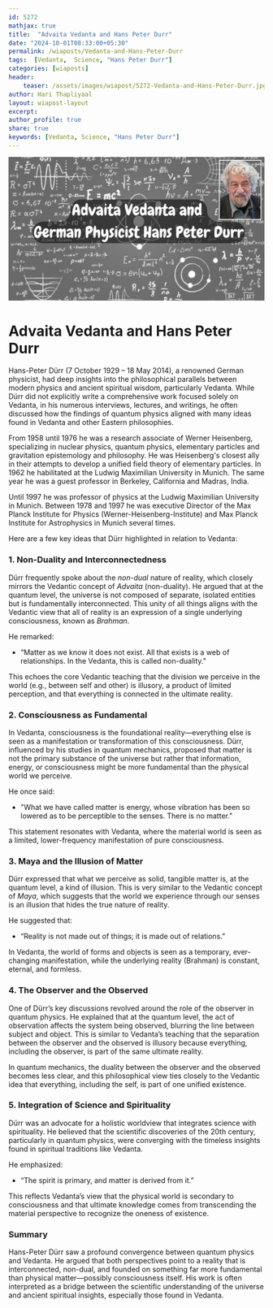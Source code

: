```yaml
---        
id: 5272
mathjax: true        
title:  "Advaita Vedanta and Hans Peter Durr"        
date: "2024-10-01T08:33:00+05:30"        
permalink: /wiaposts/Vedanta-and-Hans-Peter-Durr
tags:  [Vedanta,  Science, "Hans Peter Durr"]         
categories: [wiaposts] 
header:        
    teaser: /assets/images/wiapost/5272-Vedanta-and-Hans-Peter-Durr.jpg               
author: Hari Thapliyaal        
layout: wiapost-layout        
excerpt:        
author_profile: true        
share: true
keywords: [Vedanta, Science, "Hans Peter Durr"]  
--- 
```


![Advaita Vedanta and Hans Peter Durr](/assets/images/wiapost/5272-Vedanta-and-Hans-Peter-Durr.jpg)   
   
# Advaita Vedanta and Hans Peter Durr

Hans-Peter Dürr (7 October 1929 – 18 May 2014), a renowned German physicist, had deep insights into the philosophical parallels between modern physics and ancient spiritual wisdom, particularly Vedanta. While Dürr did not explicitly write a comprehensive work focused solely on Vedanta, in his numerous interviews, lectures, and writings, he often discussed how the findings of quantum physics aligned with many ideas found in Vedanta and other Eastern philosophies. 

From 1958 until 1976 he was a research associate of Werner Heisenberg, specializing in nuclear physics, quantum physics, elementary particles and gravitation epistemology and philosophy. He was Heisenberg's closest ally in their attempts to develop a unified field theory of elementary particles. In 1962 he habilitated at the Ludwig Maximilian University in Munich. The same year he was a guest professor in Berkeley, California and Madras, India.

Until 1997 he was professor of physics at the Ludwig Maximilian University in Munich. Between 1978 and 1997 he was executive Director of the Max Planck Institute for Physics (Werner-Heisenberg-Institute) and Max Planck Institute for Astrophysics in Munich several times.

Here are a few key ideas that Dürr highlighted in relation to Vedanta:

### 1. **Non-Duality and Interconnectedness**
Dürr frequently spoke about the *non-dual* nature of reality, which closely mirrors the Vedantic concept of *Advaita* (non-duality). He argued that at the quantum level, the universe is not composed of separate, isolated entities but is fundamentally interconnected. This unity of all things aligns with the Vedantic view that all of reality is an expression of a single underlying consciousness, known as *Brahman*.

He remarked:
- “Matter as we know it does not exist. All that exists is a web of relationships. In the Vedanta, this is called non-duality."

This echoes the core Vedantic teaching that the division we perceive in the world (e.g., between self and other) is illusory, a product of limited perception, and that everything is connected in the ultimate reality.

### 2. **Consciousness as Fundamental**
In Vedanta, consciousness is the foundational reality—everything else is seen as a manifestation or transformation of this consciousness. Dürr, influenced by his studies in quantum mechanics, proposed that matter is not the primary substance of the universe but rather that information, energy, or consciousness might be more fundamental than the physical world we perceive.

He once said:
- "What we have called matter is energy, whose vibration has been so lowered as to be perceptible to the senses. There is no matter."

This statement resonates with Vedanta, where the material world is seen as a limited, lower-frequency manifestation of pure consciousness.

### 3. **Maya and the Illusion of Matter**
Dürr expressed that what we perceive as solid, tangible matter is, at the quantum level, a kind of illusion. This is very similar to the Vedantic concept of *Maya*, which suggests that the world we experience through our senses is an illusion that hides the true nature of reality.

He suggested that:
- “Reality is not made out of things; it is made out of relations.”

In Vedanta, the world of forms and objects is seen as a temporary, ever-changing manifestation, while the underlying reality (Brahman) is constant, eternal, and formless.

### 4. **The Observer and the Observed**
One of Dürr’s key discussions revolved around the role of the observer in quantum physics. He explained that at the quantum level, the act of observation affects the system being observed, blurring the line between subject and object. This is similar to Vedanta’s teaching that the separation between the observer and the observed is illusory because everything, including the observer, is part of the same ultimate reality.

In quantum mechanics, the duality between the observer and the observed becomes less clear, and this philosophical view ties closely to the Vedantic idea that everything, including the self, is part of one unified existence.

### 5. **Integration of Science and Spirituality**
Dürr was an advocate for a holistic worldview that integrates science with spirituality. He believed that the scientific discoveries of the 20th century, particularly in quantum physics, were converging with the timeless insights found in spiritual traditions like Vedanta.

He emphasized:
- “The spirit is primary, and matter is derived from it.”

This reflects Vedanta’s view that the physical world is secondary to consciousness and that ultimate knowledge comes from transcending the material perspective to recognize the oneness of existence.

### Summary
Hans-Peter Dürr saw a profound convergence between quantum physics and Vedanta. He argued that both perspectives point to a reality that is interconnected, non-dual, and founded on something far more fundamental than physical matter—possibly consciousness itself. His work is often interpreted as a bridge between the scientific understanding of the universe and ancient spiritual insights, especially those found in Vedanta.
